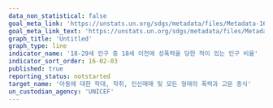 ```yaml
---
data_non_statistical: false
goal_meta_link: 'https://unstats.un.org/sdgs/metadata/files/Metadata-16-02-03.pdf'
goal_meta_link_text: 'https://unstats.un.org/sdgs/metadata/files/Metadata-16-02-03.pdf'
graph_title: 'Untitled'
graph_type: line
indicator_name: '18-29세 인구 중 18세 이전에 성폭력을 당한 적이 있는 인구 비율'
indicator_sort_order: 16-02-03
published: true
reporting_status: notstarted
target_name: '아동에 대한 학대, 착취, 인신매매 및 모든 형태의 폭력과 고문 종식'
un_custodian_agency: 'UNICEF'
---
```

